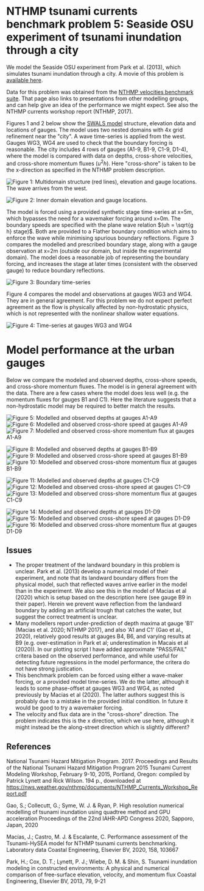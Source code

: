 # NTHMP tsunami currents benchmark problem 5: Seaside OSU experiment of tsunami inundation through a city

We model the Seaside OSU experiment from Park et al. (2013), which simulates tsunami inundation through a city. A movie of this problem is [available here](https://www.youtube.com/watch?v=nj98sHcTGOo).

Data for this problem was obtained from the [NTHMP velocities benchmark suite](http://coastal.usc.edu/currents_workshop/problems.html). That page also links to presentations from other modelling groups, and can help give an idea of the performance we might expect. See also the NTHMP currents workshop report (NTHMP, 2017).

Figures 1 and 2 below show the [SWALS model](model.f90) structure, elevation data and locations of gauges. The model uses two nested domains with 4x grid refinement near the "city". A wave time-series is applied from the west. Gauges WG3, WG4 are used to check that the boundary forcing is reasonable. The city includes 4 rows of gauges (A1-9, B1-9, C1-9, D1-4), where the model is compared with data on depths, cross-shore velocities, and cross-shore momentum fluxes $(u^2h)$. Here "cross-shore" is taken to be the x-direction as specified in the NTHMP problem description.

![Figure 1: Multidomain structure (red lines), elevation and gauge locations. The wave arrives from the west.](Model_elevation_and_gauges.png)

![Figure 2: Inner domain elevation and gauge locations.](Model_elevation_and_gauges_zoom.png)

The model is forced using a provided synthetic stage time-series at x=5m, which bypasses the need for a wavemaker forcing around x=0m. The boundary speeds are specified with the plane wave relation $(uh = \sqrt{g h} stage)$. Both are provided to a Flather boundary condition which aims to enforce the wave while minimising spurious boundary reflections. Figure 3 compares the modelled and prescribed boundary stage, along with a gauge observation at x=2m (outside our domain, but inside the experimental domain). The model does a reasonable job of representing the boundary forcing, and increases the stage at later times (consistent with the observed gauge) to reduce boundary reflections.

![Figure 3: Boundary time-series](boundary_check.png)

Figure 4 compares the model and observations at gauges WG3 and WG4. They are in general agreement. For this problem we do not expect perfect agreement as the flow is physically affected by non-hydrostatic physics, which is not represented with the nonlinear shallow water equations.

![Figure 4: Time-series at gauges WG3 and WG4](gauges_wg3_wg4.png)

# Model performance at the urban gauges

Below we compare the modeled and observed depths, cross-shore speeds, and cross-shore momentum fluxes. The model is in general agreement with the data. There are a few cases where the model does less well (e.g. the momentum fluxes for gauges B1 and C1). Here the literature suggests that a non-hydrostatic model may be required to better match the results.

![Figure 5: Modelled and observed depths at gauges A1-A9](urban_gauge_group_A_depth.png)
![Figure 6: Modelled and observed cross-shore speed at gauges A1-A9](urban_gauge_group_A_speed.png)
![Figure 7: Modelled and observed cross-shore momentum flux at gauges A1-A9](urban_gauge_group_A_convective_flux_hv2.png)

![Figure 8: Modelled and observed depths at gauges B1-B9](urban_gauge_group_B_depth.png)
![Figure 9: Modelled and observed cross-shore speed at gauges B1-B9](urban_gauge_group_B_speed.png)
![Figure 10: Modelled and observed cross-shore momentum flux at gauges B1-B9](urban_gauge_group_B_convective_flux_hv2.png)

![Figure 11: Modelled and observed depths at gauges C1-C9](urban_gauge_group_C_depth.png)
![Figure 12: Modelled and observed cross-shore speed at gauges C1-C9](urban_gauge_group_C_speed.png)
![Figure 13: Modelled and observed cross-shore momentum flux at gauges C1-C9](urban_gauge_group_C_convective_flux_hv2.png)

![Figure 14: Modelled and observed depths at gauges D1-D9](urban_gauge_group_D_depth.png)
![Figure 15: Modelled and observed cross-shore speed at gauges D1-D9](urban_gauge_group_D_speed.png)
![Figure 16: Modelled and observed cross-shore momentum flux at gauges D1-D9](urban_gauge_group_D_convective_flux_hv2.png)

## Issues

- The proper treatment of the landward boundary in this problem is unclear. Park et al. (2013) develop a numerical model of their experiment, and note that its landward boundary differs from the physical model, such that reflected waves arrive earlier in the model than in the experiment. We also see this in the model of Macias et al (2020) which is setup based on the description here (see gauge B9 in their paper). Herein we prevent wave reflection from the landward boundary by adding an artificial trough that catches the water, but suggest the correct treatment is unclear.
- Many modellers report under-prediction of depth maxima at gauge 'B1' (Macias et al. 2020; NTHMP 2017), and also 'A1 and C1' (Gao et al., 2020), relatively good results at gauges B4, B6, and varying results at B9 (e.g. over-estimation in Park et al; underestimation in Macais et al (2020)). In our plotting script I have added approximate "PASS/FAIL" critera based on the observed performance, and while useful for detecting future regressions in the model performance, the critera do not have strong justication.
- This benchmark problem can be forced using either a wave-maker forcing, or a provided model time-series. We do the latter, although it leads to some phase-offset at gauges WG3 and WG4, as noted previously by Macias et al (2020). The latter authors suggest this is probably due to a mistake in the provided initial condition. In future it would be good to try a wavemaker forcing.
- The velocity and flux data are in the "cross-shore" direction. The problem indicates this is the x direction, which we use here, although it might instead be the along-street direction which is slightly different?

## References

National Tsunami Hazard Mitigation Program. 2017. Proceedings and Results of the National Tsunami Hazard Mitigation Program 2015 Tsunami Current Modeling Workshop, February 9-10, 2015, Portland, Oregon: compiled by Patrick Lynett and Rick Wilson. 194 p., downloaded at https://nws.weather.gov/nthmp/documents/NTHMP_Currents_Workshop_Report.pdf

Gao, S.; Collecutt, G.; Syme, W. J. & Ryan, P. High resolution numerical modelling of tsunami inundation using quadtree method and GPU acceleration Proceedings of the 22nd IAHR-APD Congress 2020, Sapporo, Japan, 2020

Macías, J.; Castro, M. J. & Escalante, C. Performance assessment of the Tsunami-HySEA model for NTHMP tsunami currents benchmarking. Laboratory data Coastal Engineering, Elsevier BV, 2020, 158, 103667

Park, H.; Cox, D. T.; Lynett, P. J.; Wiebe, D. M. & Shin, S. Tsunami inundation modeling in constructed environments: A physical and numerical comparison of free-surface elevation, velocity, and momentum flux Coastal Engineering, Elsevier BV, 2013, 79, 9-21

